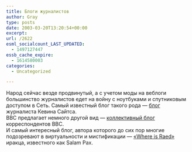 ```yaml
---
title: Блоги журналистов
author: Gray
type: posts
date: 2003-03-20T13:20:54+00:00
excerpt:
url: /2622
esml_socialcount_LAST_UPDATED:
  - 1497127447
essb_cache_expire:
  - 1614580003
categories:
  - Uncategorized

---
```








Народ сейчас везде продвинутый, а с учетом моды на веблоги большинство журналистов едет на войну с ноутбуками и спутниковым доступом в Сеть. Самый известный блог такого рода &#8212; <a href="http://www.kevinsites.net/" target="_blank">блог</a> журналиста Кевина Сайтса.  
BBC предлагает немного другой вид &#8212; <a href="http://news.bbc.co.uk/2/hi/in_depth/2866547.stm" target="_blank">коллективный блог</a> корреспондентов BBC.  
И самый интересный блог, автора которого до сих пор многие подозревают в виртуальности и мистификации &#8212; <a href="http://dear_raed.blogspot.com" target="_blank">&#171;Where is Raed&#187;</a> иракца, известного как Salam Pax.